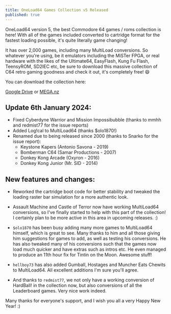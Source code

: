 ```yaml
---
title: OneLoad64 Games Collection v5 Released
published: true
---
```


OneLoad64 version 5, the best Commodore 64 games / roms collection is here! With all of the games included converted to cartridge format for the fastest loading possible, it's quite literally game changing!

It has over 2,000 games, including many MultiLoad conversions. So whatever you're using, be it emulators including the MiSTer FPGA, or real hardware with the likes of the Ultimate64, EasyFlash, Kung Fu Flash, TeensyROM, SD2IEC etc, be sure to download this massive collection of C64 retro gaming goodness and check it out, it's completely free! 😄

You can download the collection here:

[Google Drive](https://drive.google.com/file/d/1Ef6J-yyzE14stEaqjK7XlYuutDDBOCyr/view) or [MEGA.nz](https://mega.nz/file/WZUV2ApA#JFoFB3vVCcfiKe02TkTqq3JOR2OoWLWBGA2B8m_bxbI)

## Update 6th January 2024:

* Fixed Cyberdyne Warrior and Mission Impossibubble (thanks to mmhh and redmist77 for the issue reports)
* Added Log!cal to MultiLoad64 (thanks $olo1870!)
* Renamed due to being released since 2000 (thanks to Snarko for the issue report):
  * Keystone Kapers (Antonio Savona - 2019)
  * Bomberman C64 (Samar Productions - 2007)
  * Donkey Kong Arcade (Oxyron - 2016)
  * Donkey Kong Junior (Mr. SID - 2014)

## New features and changes:

* Reworked the cartridge boot code for better stability and tweaked the loading raster bar simulation for a more authentic look.

* Assault Machine and Castle of Terror now have working MultiLoad64 conversions, so I've finally started to help with this part of the collection! I certainly plan to be more active in this area in upcoming releases. :)

* `$olo1870` has been busy adding many more games to MultiLoad64 himself, which is great to see. Many thanks to him and all those giving him suggestions for games to add, as well as testing his conversions. He has also tweaked many of his conversions such that the games now load much quicker and have extras such as intros etc. He even managed to produce an 11th hour fix for Tintin on the Moon. Awesome stuff!

* `hellboy73` has also added Gumball, Hostages and Muncher Eats Chewits to MultiLoad64. All excellent additions I'm sure you'll agree.

* And thanks to `redmist77`, we not only have a working conversion of HardBall! in the collection now, but also conversions of all the Leaderboard games. Very nice work indeed.

Many thanks for everyone's support, and I wish you all a very Happy New Year! :)